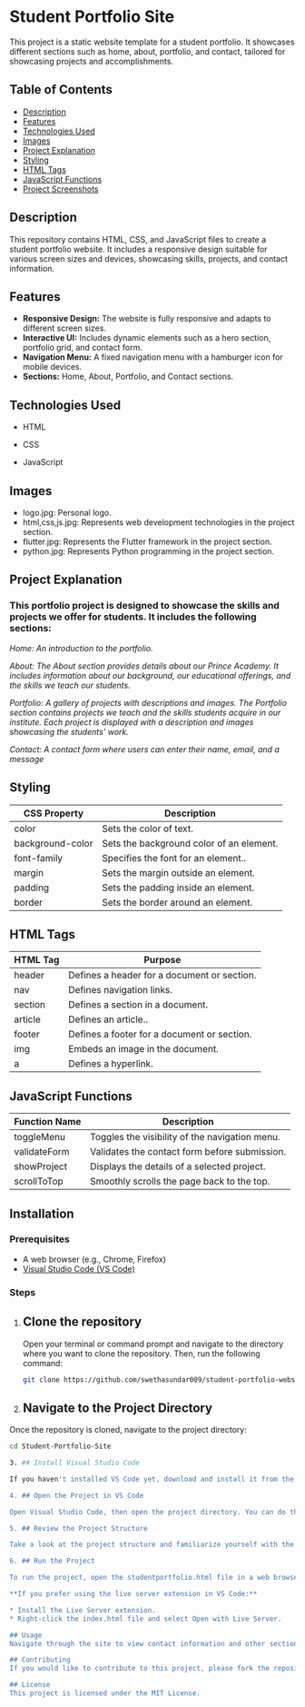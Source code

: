 # Student Portfolio Site

This project is a static website template for a student portfolio. It showcases different sections such as home, about, portfolio, and contact, tailored for showcasing projects and accomplishments.

## Table of Contents

- [Description](#Description)
- [Features](#features)
- [Technologies Used](#technologies-used)
- [Images](#Images)
- [Project Explanation ](#project-explanation)
- [Styling](#Styling)
- [HTML Tags](#HTMLTags)
- [JavaScript Functions](#JavaScriptFunctions)
- [Project Screenshots](#project-screenshots)


## Description

This repository contains HTML, CSS, and JavaScript files to create a student portfolio website. It includes a responsive design suitable for various screen sizes and devices, showcasing skills, projects, and contact information.

## Features

- **Responsive Design:** The website is fully responsive and adapts to different screen sizes.
- **Interactive UI:** Includes dynamic elements such as a hero section, portfolio grid, and contact form.
- **Navigation Menu:** A fixed navigation menu with a hamburger icon for mobile devices.
- **Sections:** Home, About, Portfolio, and Contact sections.

 
## Technologies Used
+ HTML
- CSS
* JavaScript

## Images

* logo.jpg: Personal logo.
* html,css,js.jpg: Represents web development technologies in the project section.
* flutter.jpg: Represents the Flutter framework in the project section.
* python.jpg: Represents Python programming in the project section.

## Project Explanation

### This portfolio project is designed to showcase the skills and projects we offer for students. It includes the following sections:

*Home: An introduction to the portfolio.*

*About: The About section provides details about our Prince Academy. It includes information about our background, our educational offerings, and the skills we teach our students.*

*Portfolio: A gallery of projects with descriptions and images. The Portfolio section contains projects we teach and the skills students acquire in our institute. Each project is displayed with a description and images showcasing the students' work.*

*Contact: A contact form where users can enter their name, email, and a message*

## Styling

| CSS Property | Description |
| ------ | ----------- |
| color   | 	Sets the color of text. |
| background-color| Sets the background color of an element.|
| font-family| Specifies the font for an element.. |
| margin| Sets the margin outside an element. |
| padding| Sets the padding inside an element. |
| border| Sets the border around an element.|

## HTML Tags

| HTML Tag | Purpose |
| ------ | ----------- |
| header   | Defines a header for a document or section.	|
| nav| Defines navigation links.|
| section| Defines a section in a document. |
| article |Defines an article.. |
| footer| 	Defines a footer for a document or section.|
| img| Embeds an image in the document.|
| a| Defines a hyperlink.|

## JavaScript Functions

| Function Name | Description |
| ------ | ----------- |
| toggleMenu   | 	Toggles the visibility of the navigation menu.	|
| validateForm| 	Validates the contact form before submission.|
| showProject| 	Displays the details of a selected project. |
| scrollToTop | Smoothly scrolls the page back to the top. |


## Installation

### Prerequisites

- A web browser (e.g., Chrome, Firefox)
- [Visual Studio Code (VS Code)](https://code.visualstudio.com/)

### Steps

1. ## Clone the repository

   Open your terminal or command prompt and navigate to the directory where you want to clone the repository. Then, run the following command:

   ```sh
   git clone https://github.com/swethasundar009/student-portfolio-website
   
2. ## Navigate to the Project Directory

Once the repository is cloned, navigate to the project directory:

```sh
cd Student-Portfolio-Site

3. ## Install Visual Studio Code

If you haven't installed VS Code yet, download and install it from the official website.

4. ## Open the Project in VS Code

Open Visual Studio Code, then open the project directory. You can do this by selecting File > Open Folder and navigating to the Student-Portfolio-Site directory.

5. ## Review the Project Structure

Take a look at the project structure and familiarize yourself with the different files and folders.

6. ## Run the Project

To run the project, open the studentportfolio.html file in a web browser. You can do this by dragging and dropping the file into a browser window or by using a live server extension available in VS Code.

**If you prefer using the live server extension in VS Code:**

* Install the Live Server extension.
* Right-click the index.html file and select Open with Live Server.

## Usage
Navigate through the site to view contact information and other sections.

## Contributing
If you would like to contribute to this project, please fork the repository and submit a pull request. For major changes, please open an issue first to discuss what you would like to change.

## License
This project is licensed under the MIT License. 




	
	
	








